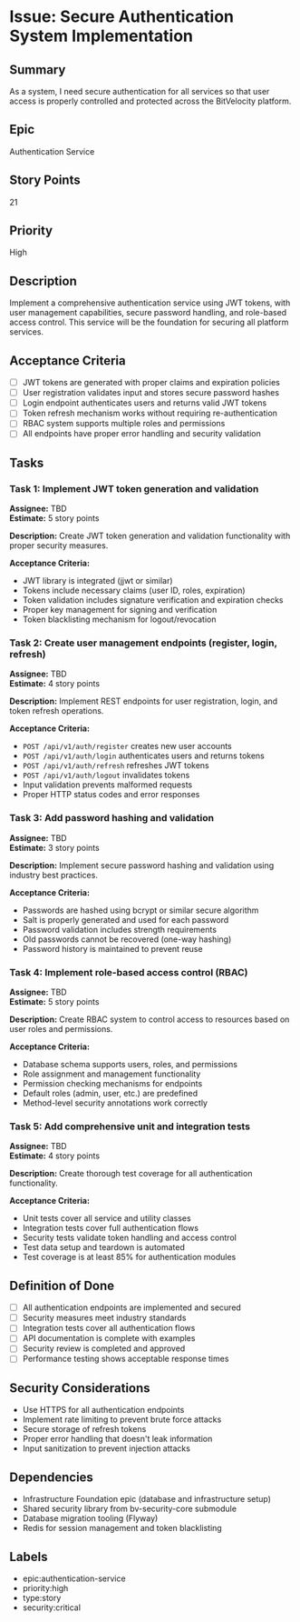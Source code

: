 # Issue: Secure Authentication System Implementation

## Summary
As a system, I need secure authentication for all services so that user access is properly controlled and protected across the BitVelocity platform.

## Epic
Authentication Service

## Story Points
21

## Priority
High

## Description
Implement a comprehensive authentication service using JWT tokens, with user management capabilities, secure password handling, and role-based access control. This service will be the foundation for securing all platform services.

## Acceptance Criteria
- [ ] JWT tokens are generated with proper claims and expiration policies
- [ ] User registration validates input and stores secure password hashes
- [ ] Login endpoint authenticates users and returns valid JWT tokens
- [ ] Token refresh mechanism works without requiring re-authentication
- [ ] RBAC system supports multiple roles and permissions
- [ ] All endpoints have proper error handling and security validation

## Tasks

### Task 1: Implement JWT token generation and validation
**Assignee:** TBD  
**Estimate:** 5 story points  

**Description:**
Create JWT token generation and validation functionality with proper security measures.

**Acceptance Criteria:**
- JWT library is integrated (jjwt or similar)
- Tokens include necessary claims (user ID, roles, expiration)
- Token validation includes signature verification and expiration checks
- Proper key management for signing and verification
- Token blacklisting mechanism for logout/revocation

### Task 2: Create user management endpoints (register, login, refresh)
**Assignee:** TBD  
**Estimate:** 4 story points  

**Description:**
Implement REST endpoints for user registration, login, and token refresh operations.

**Acceptance Criteria:**
- `POST /api/v1/auth/register` creates new user accounts
- `POST /api/v1/auth/login` authenticates users and returns tokens
- `POST /api/v1/auth/refresh` refreshes JWT tokens
- `POST /api/v1/auth/logout` invalidates tokens
- Input validation prevents malformed requests
- Proper HTTP status codes and error responses

### Task 3: Add password hashing and validation
**Assignee:** TBD  
**Estimate:** 3 story points  

**Description:**
Implement secure password hashing and validation using industry best practices.

**Acceptance Criteria:**
- Passwords are hashed using bcrypt or similar secure algorithm
- Salt is properly generated and used for each password
- Password validation includes strength requirements
- Old passwords cannot be recovered (one-way hashing)
- Password history is maintained to prevent reuse

### Task 4: Implement role-based access control (RBAC)
**Assignee:** TBD  
**Estimate:** 5 story points  

**Description:**
Create RBAC system to control access to resources based on user roles and permissions.

**Acceptance Criteria:**
- Database schema supports users, roles, and permissions
- Role assignment and management functionality
- Permission checking mechanisms for endpoints
- Default roles (admin, user, etc.) are predefined
- Method-level security annotations work correctly

### Task 5: Add comprehensive unit and integration tests
**Assignee:** TBD  
**Estimate:** 4 story points  

**Description:**
Create thorough test coverage for all authentication functionality.

**Acceptance Criteria:**
- Unit tests cover all service and utility classes
- Integration tests cover full authentication flows
- Security tests validate token handling and access control
- Test data setup and teardown is automated
- Test coverage is at least 85% for authentication modules

## Definition of Done
- [ ] All authentication endpoints are implemented and secured
- [ ] Security measures meet industry standards
- [ ] Integration tests cover all authentication flows
- [ ] API documentation is complete with examples
- [ ] Security review is completed and approved
- [ ] Performance testing shows acceptable response times

## Security Considerations
- Use HTTPS for all authentication endpoints
- Implement rate limiting to prevent brute force attacks
- Secure storage of refresh tokens
- Proper error handling that doesn't leak information
- Input sanitization to prevent injection attacks

## Dependencies
- Infrastructure Foundation epic (database and infrastructure setup)
- Shared security library from bv-security-core submodule
- Database migration tooling (Flyway)
- Redis for session management and token blacklisting

## Labels
- epic:authentication-service
- priority:high
- type:story
- security:critical